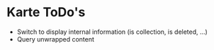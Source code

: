 Karte ToDo's
============

- Switch to display internal information (is collection, is deleted, ...)
- Query unwrapped content
